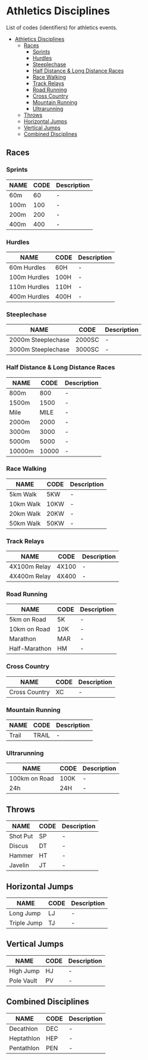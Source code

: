 # Athletics Disciplines

List of codes (identifiers) for athletics events.

- [Athletics Disciplines](#athletics-disciplines)
  * [Races](#races)
    + [Sprints](#sprints)
    + [Hurdles](#hurdles)
    + [Steeplechase](#steeplechase)
    + [Half Distance & Long Distance Races](#half-distance---long-distance-races)
    + [Race Walking](#race-walking)
    + [Track Relays](#track-relays)
    + [Road Running](#road-running)
    + [Cross Country](#cross-country)
    + [Mountain Running](#mountain-running)
    + [Ultrarunning](#ultrarunning)
  * [Throws](#throws)
  * [Horizontal Jumps](#horizontal-jumps)
  * [Vertical Jumps](#vertical-jumps)
  * [Combined Disciplines](#combined-disciplines)

## Races

### Sprints

NAME | CODE | Description 
---- | ----- | ----------
60m | 60 | -
100m | 100 | -
200m | 200 | -
400m | 400 | -

### Hurdles

NAME | CODE | Description 
---- | ----- | ----------
60m Hurdles | 60H | - 
100m Hurdles | 100H | -
110m Hurdles | 110H | -
400m Hurdles | 400H | -

### Steeplechase

NAME | CODE | Description 
---- | ----- | ----------
2000m Steeplechase | 2000SC | -	
3000m Steeplechase | 3000SC | -

### Half Distance & Long Distance Races

NAME | CODE | Description 
---- | ----- | ----------
800m | 800 | -
1500m | 1500 | -
Mile | MILE | -	
2000m | 2000 | -
3000m | 3000 | -
5000m | 5000 | -
10000m | 10000 | -

### Race Walking

NAME | CODE | Description 
---- | ----- | ----------
5km Walk | 5KW | - 
10km Walk | 10KW | - 
20km Walk | 20KW | - 
50km Walk | 50KW | - 

### Track Relays

NAME | CODE | Description 
---- | ----- | ----------
4X100m Relay | 4X100 | -
4X400m Relay | 4X400 | -

### Road Running

NAME | CODE | Description 
---- | ----- | ----------
5km on Road | 5K | -
10km on Road | 10K | -
Marathon | MAR | -	
Half-Marathon | HM | - 	

### Cross Country

NAME | CODE | Description 
---- | ----- | ----------
Cross Country | XC | -

### Mountain Running

NAME | CODE | Description 
---- | ----- | ----------
Trail | TRAIL | -

### Ultrarunning

NAME | CODE | Description 
---- | ----- | ----------
100km on Road | 100K | -
24h | 24H | -


## Throws

NAME | CODE | Description 
---- | ----- | ----------
Shot Put | SP | -
Discus | DT | -
Hammer | HT | -
Javelin | JT | -

## Horizontal Jumps 

NAME | CODE | Description 
---- | ----- | ----------
Long Jump | LJ | -
Triple Jump | TJ | -

## Vertical Jumps 

NAME | CODE | Description 
---- | ----- | ----------
High Jump | HJ | - 
Pole Vault | PV | -

## Combined Disciplines

NAME | CODE | Description 
---- | ----- | ----------
Decathlon | DEC | -	
Heptathlon | HEP | -
Pentathlon | PEN | -


